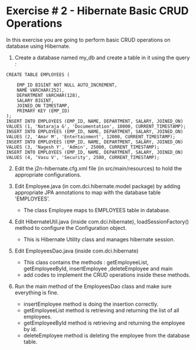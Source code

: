 # Exercise # 2 - Hibernate Basic CRUD Operations

In this exercise you are going to perform basic CRUD operations on database using Hibernate.

1. Create a database named my_db and create a table in it using the query :
```
CREATE TABLE EMPLOYEES (

    EMP_ID BIGINT NOT NULL AUTO_INCREMENT,
    NAME VARCHAR(252),
    DEPARTMENT VARCHAR(128),
    SALARY BIGINT,
    JOINED_ON TIMESTAMP,
    PRIMARY KEY (EMP_ID)
);
INSERT INTO EMPLOYEES (EMP_ID, NAME, DEPARTMENT, SALARY, JOINED_ON) VALUES (1, 'Nataraja G', 'Documentation', 10000, CURRENT_TIMESTAMP);
INSERT INTO EMPLOYEES (EMP_ID, NAME, DEPARTMENT, SALARY, JOINED_ON) VALUES (2, 'Amar M', 'Entertainment', 12000, CURRENT_TIMESTAMP);
INSERT INTO EMPLOYEES (EMP_ID, NAME, DEPARTMENT, SALARY, JOINED_ON) VALUES (3, 'Nagesh Y', 'Admin', 25000, CURRENT_TIMESTAMP);
INSERT INTO EMPLOYEES (EMP_ID, NAME, DEPARTMENT, SALARY, JOINED_ON) VALUES (4, 'Vasu V', 'Security', 2500, CURRENT_TIMESTAMP);
```


2. Edit the j2n-hibernate.cfg.xml file (in src/main/resources) to hold the appropriate configurations.


3. Edit Employee.java (in com.dci.hibernate.model package) by adding appropriate JPA annotations to map with the database table 'EMPLOYEES'.   
	- The class Employee maps to EMPLOYEES table in database.


4. Edit HibernateUtil.java (inside com.dci.hibernate), loadSessionFactory() method to configure the Configuration object.   
	- This is Hibernate Utility class and manages hibernate session.


5. Edit EmployeesDao.java (inside com.dci.hibernate)
	- This class contains the methods : getEmployeeList, getEmployeeById, insertEmployee ,deleteEmployee and main
	- add codes to implement the CRUD operations inside these methods.


6. Run the main method of the EmployeesDao class and make sure everything is fine.
	- insertEmployee method is doing the insertion correctly.
	- getEmployeeList method is retrieving and returning the list of all employees.
	- getEmployeeById method is retrieving and returning the employee by id.
	- deleteEmployee method is deleting the employee from the database table.
